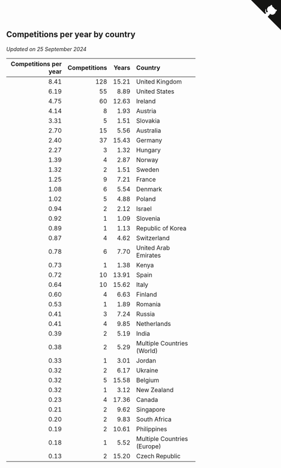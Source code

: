 ## Competitions per year by country

*Updated on 25 September 2024*

| Competitions per year | Competitions | Years | Country |
| ---: | ---: | ---: | :--- |
| 8.41 | 128 | 15.21 | United Kingdom |
| 6.19 | 55 | 8.89 | United States |
| 4.75 | 60 | 12.63 | Ireland |
| 4.14 | 8 | 1.93 | Austria |
| 3.31 | 5 | 1.51 | Slovakia |
| 2.70 | 15 | 5.56 | Australia |
| 2.40 | 37 | 15.43 | Germany |
| 2.27 | 3 | 1.32 | Hungary |
| 1.39 | 4 | 2.87 | Norway |
| 1.32 | 2 | 1.51 | Sweden |
| 1.25 | 9 | 7.21 | France |
| 1.08 | 6 | 5.54 | Denmark |
| 1.02 | 5 | 4.88 | Poland |
| 0.94 | 2 | 2.12 | Israel |
| 0.92 | 1 | 1.09 | Slovenia |
| 0.89 | 1 | 1.13 | Republic of Korea |
| 0.87 | 4 | 4.62 | Switzerland |
| 0.78 | 6 | 7.70 | United Arab Emirates |
| 0.73 | 1 | 1.38 | Kenya |
| 0.72 | 10 | 13.91 | Spain |
| 0.64 | 10 | 15.62 | Italy |
| 0.60 | 4 | 6.63 | Finland |
| 0.53 | 1 | 1.89 | Romania |
| 0.41 | 3 | 7.24 | Russia |
| 0.41 | 4 | 9.85 | Netherlands |
| 0.39 | 2 | 5.19 | India |
| 0.38 | 2 | 5.29 | Multiple Countries (World) |
| 0.33 | 1 | 3.01 | Jordan |
| 0.32 | 2 | 6.17 | Ukraine |
| 0.32 | 5 | 15.58 | Belgium |
| 0.32 | 1 | 3.12 | New Zealand |
| 0.23 | 4 | 17.36 | Canada |
| 0.21 | 2 | 9.62 | Singapore |
| 0.20 | 2 | 9.83 | South Africa |
| 0.19 | 2 | 10.61 | Philippines |
| 0.18 | 1 | 5.52 | Multiple Countries (Europe) |
| 0.13 | 2 | 15.20 | Czech Republic |


<a href="https://github.com/simonkellly/wca_statistics_ireland" class="github-corner" aria-label="View source on Github"><svg width="80" height="80" viewBox="0 0 250 250" style="fill:#151513; color:#fff; position: absolute; top: 0; border: 0; right: 0;" aria-hidden="true"><path d="M0,0 L115,115 L130,115 L142,142 L250,250 L250,0 Z"></path><path d="M128.3,109.0 C113.8,99.7 119.0,89.6 119.0,89.6 C122.0,82.7 120.5,78.6 120.5,78.6 C119.2,72.0 123.4,76.3 123.4,76.3 C127.3,80.9 125.5,87.3 125.5,87.3 C122.9,97.6 130.6,101.9 134.4,103.2" fill="currentColor" style="transform-origin: 130px 106px;" class="octo-arm"></path><path d="M115.0,115.0 C114.9,115.1 118.7,116.5 119.8,115.4 L133.7,101.6 C136.9,99.2 139.9,98.4 142.2,98.6 C133.8,88.0 127.5,74.4 143.8,58.0 C148.5,53.4 154.0,51.2 159.7,51.0 C160.3,49.4 163.2,43.6 171.4,40.1 C171.4,40.1 176.1,42.5 178.8,56.2 C183.1,58.6 187.2,61.8 190.9,65.4 C194.5,69.0 197.7,73.2 200.1,77.6 C213.8,80.2 216.3,84.9 216.3,84.9 C212.7,93.1 206.9,96.0 205.4,96.6 C205.1,102.4 203.0,107.8 198.3,112.5 C181.9,128.9 168.3,122.5 157.7,114.1 C157.9,116.9 156.7,120.9 152.7,124.9 L141.0,136.5 C139.8,137.7 141.6,141.9 141.8,141.8 Z" fill="currentColor" class="octo-body"></path></svg></a><style>.github-corner:hover .octo-arm{animation:octocat-wave 560ms ease-in-out}@keyframes octocat-wave{0%,100%{transform:rotate(0)}20%,60%{transform:rotate(-25deg)}40%,80%{transform:rotate(10deg)}}@media (max-width:500px){.github-corner:hover .octo-arm{animation:none}.github-corner .octo-arm{animation:octocat-wave 560ms ease-in-out}}</style>

